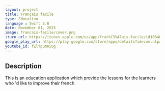 ```yaml
---
layout: project
title: Français facile
type: Education
language : Swift 3.0
date: November 01, 2015
image: francais-facile/cover.png
iturn_url: https://itunes.apple.com/us/app/fran%C3%A7ais-facile/id1034864477?mt=8
google_play_url: https://play.google.com/store/apps/details?id=com.nlpapps.francaisfacile
youtube_id: fZlYpumH5Og
---
```


## Description

This is an education application which provide the lessons for the learners who 'd like to improve their french.
